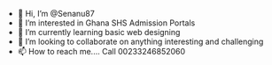 - 👋 Hi, I’m @Senanu87
- 👀 I’m interested in Ghana SHS Admission Portals
- 🌱 I’m currently learning basic web designing
- 💞️ I’m looking to collaborate on anything interesting and challenging
- 📫 How to reach me.... Call 00233246852060

<!---
Senanu87/Senanu87 is a ✨ special ✨ repository because its `README.md` (this file) appears on your GitHub profile.
You can click the Preview link to take a look at your changes.
--->
